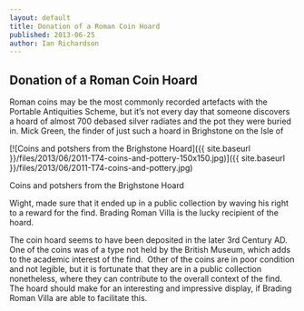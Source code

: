 ```yaml
---
layout: default
title: Donation of a Roman Coin Hoard
published: 2013-06-25
author: Ian Richardson
---
```


Donation of a Roman Coin Hoard
------------------------------
Roman coins may be the most commonly recorded artefacts with the Portable Antiquities Scheme, but it’s not every day that someone discovers a hoard of almost 700 debased silver radiates and the pot they were buried in. Mick Green, the finder of just such a hoard in Brighstone on the Isle of

[![Coins and potshers from the Brighstone Hoard]({{ site.baseurl }}/files/2013/06/2011-T74-coins-and-pottery-150x150.jpg)]({{ site.baseurl }}/files/2013/06/2011-T74-coins-and-pottery.jpg)

Coins and potshers from the Brighstone Hoard

Wight, made sure that it ended up in a public collection by waving his right to a reward for the find. Brading Roman Villa is the lucky recipient of the hoard.

The coin hoard seems to have been deposited in the later 3rd Century AD.  One of the coins was of a type not held by the British Museum, which adds to the academic interest of the find.  Other of the coins are in poor condition and not legible, but it is fortunate that they are in a public collection nonetheless, where they can contribute to the overall context of the find.   The hoard should make for an interesting and impressive display, if Brading Roman Villa are able to facilitate this.